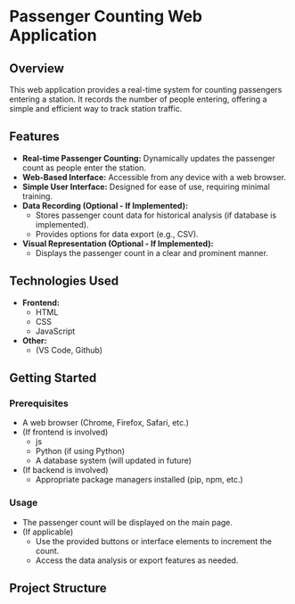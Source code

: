 
# Passenger Counting Web Application

## Overview

This web application provides a real-time system for counting passengers entering a station. It records the number of people entering, offering a simple and efficient way to track station traffic.

## Features

* **Real-time Passenger Counting:** Dynamically updates the passenger count as people enter the station.
* **Web-Based Interface:** Accessible from any device with a web browser.
* **Simple User Interface:** Designed for ease of use, requiring minimal training.
* **Data Recording (Optional - If Implemented):**
    * Stores passenger count data for historical analysis (if database is implemented).
    * Provides options for data export (e.g., CSV).
* **Visual Representation (Optional - If Implemented):**
    * Displays the passenger count in a clear and prominent manner.

## Technologies Used

* **Frontend:**
    * HTML
    * CSS
    * JavaScript
* **Other:**
    * (VS Code, Github)

## Getting Started

### Prerequisites

* A web browser (Chrome, Firefox, Safari, etc.)
* (If frontend is involved)
    * js
    * Python (if using Python)
    * A database system (will updated in future)
* (If backend is involved)
    * Appropriate package managers installed (pip, npm, etc.)



### Usage

* The passenger count will be displayed on the main page.
* (If applicable)
    * Use the provided buttons or interface elements to increment the count.
    * Access the data analysis or export features as needed.

## Project Structure


